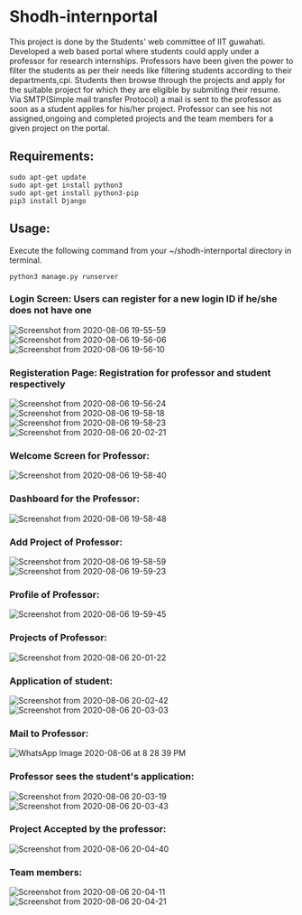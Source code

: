# Shodh-internportal

This project is done by the Students' web committee of IIT guwahati.
Developed a web based portal where students could apply under a professor for research internships.
Professors have been given the power to filter the students as per their needs like filtering students according to their departments,cpi.
Students then browse through the projects and apply for the suitable project for which they are eligible by submiting their resume.
Via SMTP(Simple mail transfer Protocol) a mail is sent to the professor as soon as a student applies for his/her project.
Professor can see his not assigned,ongoing and completed projects and the team members for a given project on the portal.

## Requirements:
```
sudo apt-get update
sudo apt-get install python3
sudo apt-get install python3-pip
pip3 install Django
```
## Usage:

Execute the following command from your ~/shodh-internportal directory in terminal.
```
python3 manage.py runserver
```
### Login Screen: Users can register for a new login ID if he/she does not have one
![Screenshot from 2020-08-06 19-55-59](https://user-images.githubusercontent.com/45798981/89547696-b330db80-d823-11ea-98f8-1da647cdbb42.png)
![Screenshot from 2020-08-06 19-56-06](https://user-images.githubusercontent.com/45798981/89547705-b5933580-d823-11ea-9376-fd56ef38e83d.png)
![Screenshot from 2020-08-06 19-56-10](https://user-images.githubusercontent.com/45798981/89547712-b75cf900-d823-11ea-806d-2db3c777e7bd.png)

### Registeration Page: Registration for professor and student respectively 
![Screenshot from 2020-08-06 19-56-24](https://user-images.githubusercontent.com/45798981/89547816-de1b2f80-d823-11ea-9fe2-030586c19849.png)
![Screenshot from 2020-08-06 19-58-18](https://user-images.githubusercontent.com/45798981/89547829-e2474d00-d823-11ea-8477-dfc8c4163dba.png)
![Screenshot from 2020-08-06 19-58-23](https://user-images.githubusercontent.com/45798981/89547838-e4a9a700-d823-11ea-86ba-3d8ca6609ee4.png)
![Screenshot from 2020-08-06 20-02-21](https://user-images.githubusercontent.com/45798981/89547851-e83d2e00-d823-11ea-8809-6bd4fdb69803.png)

### Welcome Screen for Professor:
![Screenshot from 2020-08-06 19-58-40](https://user-images.githubusercontent.com/45798981/89547980-128eeb80-d824-11ea-8ef0-ab155013e1e3.png)

### Dashboard for the Professor:
![Screenshot from 2020-08-06 19-58-48](https://user-images.githubusercontent.com/45798981/89548033-263a5200-d824-11ea-896d-6be6bc809e32.png)

### Add Project of Professor:
![Screenshot from 2020-08-06 19-58-59](https://user-images.githubusercontent.com/45798981/89548159-4d911f00-d824-11ea-86ad-5561e19e8992.png)
![Screenshot from 2020-08-06 19-59-23](https://user-images.githubusercontent.com/45798981/89548342-87fabc00-d824-11ea-9484-ef8e0ddc5a15.png)

### Profile of Professor:
![Screenshot from 2020-08-06 19-59-45](https://user-images.githubusercontent.com/45798981/89548450-acef2f00-d824-11ea-99f8-017dbe0cafea.png)

### Projects of Professor:
![Screenshot from 2020-08-06 20-01-22](https://user-images.githubusercontent.com/45798981/89548668-f2136100-d824-11ea-8de8-533b80246e3f.png)

### Application of student:
![Screenshot from 2020-08-06 20-02-42](https://user-images.githubusercontent.com/45798981/89548908-48809f80-d825-11ea-9e31-ce6b96635d0d.png)
![Screenshot from 2020-08-06 20-03-03](https://user-images.githubusercontent.com/45798981/89548920-4cacbd00-d825-11ea-8dc7-45ced1f42e96.png)

### Mail to Professor:
![WhatsApp Image 2020-08-06 at 8 28 39 PM](https://user-images.githubusercontent.com/45798981/89549031-6bab4f00-d825-11ea-917c-57b02476eb32.jpeg)

### Professor sees the student's application:
![Screenshot from 2020-08-06 20-03-19](https://user-images.githubusercontent.com/45798981/89549149-909fc200-d825-11ea-8f20-7c6d23031192.png)
![Screenshot from 2020-08-06 20-03-43](https://user-images.githubusercontent.com/45798981/89549160-92698580-d825-11ea-98bc-75d90b5902da.png)

### Project Accepted by the professor:
![Screenshot from 2020-08-06 20-04-40](https://user-images.githubusercontent.com/45798981/89549536-0efc6400-d826-11ea-937c-ea1345b92e48.png)

### Team members:
![Screenshot from 2020-08-06 20-04-11](https://user-images.githubusercontent.com/45798981/89549445-effdd200-d825-11ea-8fd7-7a79ebb8fafa.png)
![Screenshot from 2020-08-06 20-04-21](https://user-images.githubusercontent.com/45798981/89549449-f2602c00-d825-11ea-9533-68e30ea6041c.png)



